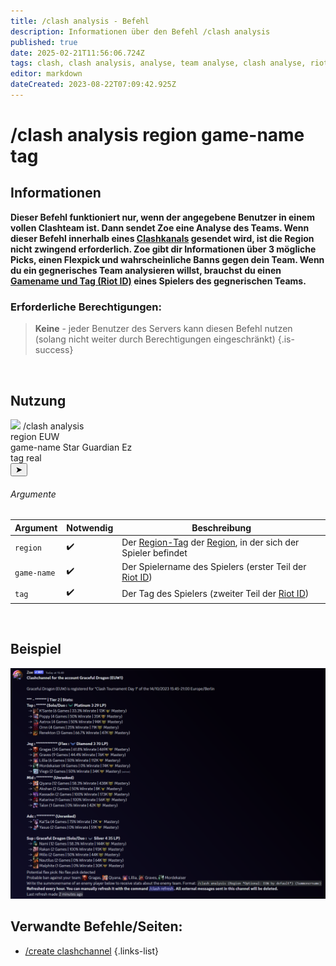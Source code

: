 ```yaml
---
title: /clash analysis - Befehl
description: Informationen über den Befehl /clash analysis
published: true
date: 2025-02-21T11:56:06.724Z
tags: clash, clash analysis, analyse, team analyse, clash analyse, riotid
editor: markdown
dateCreated: 2023-08-22T07:09:42.925Z
---
```


# /clash analysis region game-name tag
## Informationen
**Dieser Befehl funktioniert nur, wenn der angegebene Benutzer in einem vollen Clashteam ist. Dann sendet Zoe eine Analyse des Teams. Wenn dieser Befehl innerhalb eines [Clashkanals](/de/features/clashchannel) gesendet wird, ist die Region nicht zwingend erforderlich.
Zoe gibt dir Informationen über 3 mögliche Picks, einen Flexpick und wahrscheinliche Banns gegen dein Team.
Wenn du ein gegnerisches Team analysieren willst, brauchst du einen [Gamename und Tag (Riot ID)](/de/terms/riotid) eines Spielers des gegnerischen Teams.**
<br>

### Erforderliche Berechtigungen:
>**Keine** - jeder Benutzer des Servers kann diesen Befehl nutzen (solang nicht weiter durch Berechtigungen eingeschränkt) {.is-success}

<br>

## Nutzung
<div class="discord-preview">
    <div class="dcp-chatbar">
        <img src="/zoe_logo.png" class="dcp-avatar">
        <span class="dcp-command">/clash analysis</span>
        <div class="dcp-args">
            <div class="dcp-arg">
                <span class="dcp-arg-label">region</span>
                <span class="dcp-arg-value">EUW</span>
            </div>
            <div class="dcp-arg">
                <span class="dcp-arg-label">game-name</span>
                <span class="dcp-arg-value">Star Guardian Ez</span>
            </div>
            <div class="dcp-arg">
                <span class="dcp-arg-label">tag</span>
                <span class="dcp-arg-value">real</span>
            </div>
        </div>
        <button class="dcp-send-btn">&#10148;</button> 
    </div>
</div>

###### Argumente
| Argument | Notwendig | Beschreibung |
|----------|----------|-------------|
| `region` | :heavy_check_mark: | Der [Region-Tag](/de/terms/region) der [Region](/de/terms/region), in der sich der Spieler befindet |
| `game-name` | :heavy_check_mark: | Der Spielername des Spielers (erster Teil der [Riot ID](/de/terms/riotid)) |
| `tag` | :heavy_check_mark: | Der Tag des Spielers (zweiter Teil der [Riot ID](/de/terms/riotid)) |
<br>

## Beispiel
![](/img/features/clashchannel_active.png)
<br>

## Verwandte Befehle/Seiten:
-   [/create clashchannel](/de/commands/clashchannel/create/)
{.links-list}